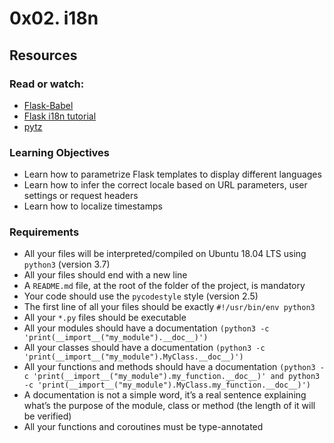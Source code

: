 # 0x02. i18n

## Resources
### Read or watch:

+ [Flask-Babel](https://flask-babel.tkte.ch/)
+ [Flask i18n tutorial](https://blog.miguelgrinberg.com/post/the-flask-mega-tutorial-part-xiii-i18n-and-l10n)
+ [pytz](https://pytz.sourceforge.net/)

### Learning Objectives
+ Learn how to parametrize Flask templates to display different languages
+ Learn how to infer the correct locale based on URL parameters, user settings or request headers
+ Learn how to localize timestamps

### Requirements
+ All your files will be interpreted/compiled on Ubuntu 18.04 LTS using `python3` (version 3.7)
+ All your files should end with a new line
+ A `README.md` file, at the root of the folder of the project, is mandatory
+ Your code should use the `pycodestyle` style (version 2.5)
+ The first line of all your files should be exactly `#!/usr/bin/env python3`
+ All your `*.py` files should be executable
+ All your modules should have a documentation `(python3 -c 'print(__import__("my_module").__doc__)')`
+ All your classes should have a documentation `(python3 -c 'print(__import__("my_module").MyClass.__doc__)')`
+ All your functions and methods should have a documentation `(python3 -c 'print(__import__("my_module").my_function.__doc__)' and python3 -c 'print(__import__("my_module").MyClass.my_function.__doc__)')`
+ A documentation is not a simple word, it’s a real sentence explaining what’s the purpose of the module, class or method (the length of it  will be verified)
+ All your functions and coroutines must be type-annotated

